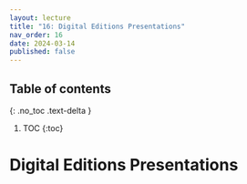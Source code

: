 ```yaml
---
layout: lecture
title: "16: Digital Editions Presentations"
nav_order: 16
date: 2024-03-14
published: false
---
```


## Table of contents
{: .no_toc .text-delta } 
1. TOC 
{:toc}

# Digital Editions Presentations





